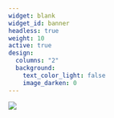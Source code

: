 ```yaml
---
widget: blank
widget_id: banner
headless: true
weight: 10
active: true
design:
  columns: "2"
  background:
    text_color_light: false
    image_darken: 0
---
```

![](cesar-couto-s3dt3imws_u-unsplash.jpg)